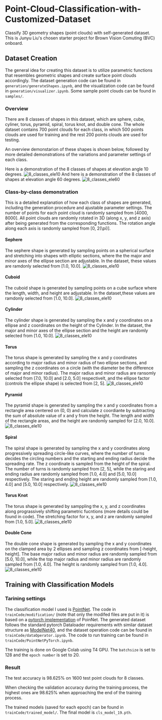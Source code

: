 # Point-Cloud-Classification-with-Customized-Dataset
Classify 3D geometry shapes (point clouds) with self-generated dataset. This is Junyu Liu's chosen starter project for Brown Vision Comuting (BVC) onboard.

## Dataset Creation

The general idea for creating this dataset is to utilize parametric functions that resembles geometric shapes and create surface point clouds accordingly. The dataset generation code can be found in ```generation/generateShapes.ipynb```, and the visualization code can be found in ```generation/visualizer.ipynb```. Some sample point clouds can be found in ```samples/```.

### Overview

There are 8 classes of shapes in this dataset, which are sphere, cube, cyliner, torus, pyramid, spiral, torus knot, and double cone. The whole dataset contains 700 point clouds for each class, in which 500 points clouds are used for training and the rest 200 points clouds are used for testing.

An overview demonstarion of these shapes is shown below, followed by more detailed demonstrations of the variations and parameter settings of each class.

Here is a demonstration of the 8 classes of shapes at elevation angle 10 degrees.
![8_classes_ele10](imgs/8_classes_ele10.png)
And here is a demonstration of the 8 classes of shapes at elevation angle 60 degrees.
![8_classes_ele60](imgs/8_classes_ele60.png)

### Class-by-class demonstration
This is a detailed explanation of how each class of shapes are generated, including the generation procedure and ajustable parameter settings. The number of points for each point cloud is randomly sampled from [4000, 8000]. All point clouds are randomly rotated in 3D (along x, y, and z axis) after being generated from the corresponding functions. The rotation angle along each axis is randomly sampled from [0, 2\(\pi\)].

#### Sephere
The sephere shape is generated by sampling points on a spherical surface and stretching into shapes with elliptic sections, where the the major and minor axes of the ellipse section are adjustable. In the dataset, these values are ramdonly selected from [1.0, 10.0].
![8_classes_ele10](imgs/sphere.png)

#### Cuboid
The cuboid shape is generated by sampling points on a cube surface where the length, width, and height are adjustable. In the dataset,these values are ramdonly selected from [1.0, 10.0].
![8_classes_ele10](imgs/cube.png)

#### Cylinder
The cylinder shape is generated by sampling the x and y coordinates on a ellipse and z coordinates on the height of the Cylinder. In the dataset, the major and minor axes of the ellipse section and the height are randomly selected from [1.0, 10.0].
![8_classes_ele10](imgs/cylinder.png)

#### Torus
The torus shape is generated by sampling the x and y coordinates according to major radius and minor radius of two ellipse sections, and sampling the z coordinates on a circle (with the diameter be the difference of major and minor radius). The major radius and minor radius are ransomly selected from [7.0, 10.0] and [2.0, 5.0] respectivelt, and the ellipse factor (controls the ellipse shape) is selected from [2, 5].
![8_classes_ele10](imgs/torus.png)

#### Pyramid
The pyramid shape is generated by sampling the x and y coordinates from a rectangle area centered on (0, 0) and calculate z coordiante by subtracting the sum of absolute value of x and y from the height. The length and width of the rectangle areas, and the height are randomly sampled for [2.0, 10.0].
![8_classes_ele10](imgs/pyramid.png)

#### Spiral
The spiral shape is generated by sampling the x and y coordinates along progressively spreading circle-like curves, where the number of turns decides the circling numbers and the starting and ending radius decide the spreading rate. The z coordinate is sampled from the height of the spiral. The number of turns is randomly sampled from [2, 5], while the staring and ending radius are randomly sampled from [1.0, 4.0] and [5.0, 10.0] respectively. The staring and ending height are randomly sampled from [1.0, 4.0] and [5.0, 10.0] respectively.
![8_classes_ele10](imgs/spiral.png)

#### Torus Knot
The torus shape is generated by samppling the x, y, and z coordinates along prograssively shifting parametric fucntions (more details could be found in code). The stretching factor for x, y, and z are randomly sampled from [1.0, 5.0].
![8_classes_ele10](imgs/torusKnot.png)

#### Double Cone
The double cone shape is generated by sampling the x and y coordinates on the clamped area by 2 ellipses and sampling z coordinates from [-height, height]. The base major radius and minor radius are randomly sampled from [5.0, 10.0], while the top major radius and minor radius are randomly sampled from [1.0, 4.0]. The height is randomly sampled from [1.0, 4.0].
![8_classes_ele10](imgs/doubleCone.png)

## Training with Classification Models

### Tarining settings

The classification model I used is [PointNet](https://arxiv.org/abs/1612.00593). The code in ```trainCode/modification/``` (note that only the modifed files are put in it) is based on a [pytorch implementation](https://github.com/fxia22/pointnet.pytorch) of PoinNet. The generated dataset follows the standard pytorch Dataloader requirements with similar dataset structure as [ModelNet40](https://modelnet.cs.princeton.edu/), and the dataset operation code can be found in ```trainCode/dataOperator.ipynb```. The code to run training can be found in ```trainCode/PointNetPyTorch.ipynb```.

The training is done on Google Colab using T4 GPU. The ```batchsize``` is set to 128 and the ```epoch number``` is set to 20.


### Result

The test accuracy is 98.625\% on 1600 test point clouds for 8 classes.

When checking the validation accuracy during the training process, the highest ones are 98.625\% when approaching the end of the training process.

The trained models (saved for each epoch) can be found in ```trainCode/trained_model/```. The final model is ```cls_model_19.pth```.
